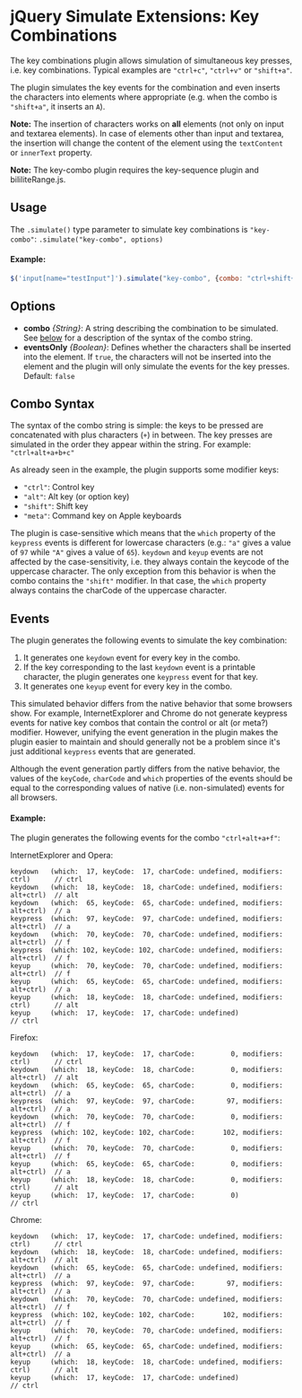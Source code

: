 jQuery Simulate Extensions: Key Combinations
============================================

The key combinations plugin allows simulation of simultaneous key presses, i.e. key combinations.
Typical examples are `"ctrl+c"`, `"ctrl+v"` or `"shift+a"`.

The plugin simulates the key events for the combination and even inserts the characters into elements
where appropriate (e.g. when the combo is `"shift+a"`, it inserts an `A`).

__Note:__ The insertion of characters works on **all** elements (not only on input and textarea elements).
In case of elements other than input and textarea, the insertion will change the content of the
element using the `textContent` or `innerText` property.

__Note:__ The key-combo plugin requires the key-sequence plugin and bililiteRange.js.

Usage
-----
The `.simulate()` type parameter to simulate key combinations is `"key-combo"`: `.simulate("key-combo", options)`

#### Example: ####
```javascript
$('input[name="testInput"]').simulate("key-combo", {combo: "ctrl+shift+a"});
```

Options
-------
* __combo__ _{String}_: A string describing the combination to be simulated. See [below](#combo-syntax)
	for a description of the syntax of the combo string.
* __eventsOnly__ _{Boolean}_: Defines whether the characters shall be inserted into the element. If `true`,
	the characters will not be inserted into the element and the plugin will only simulate the events
	for the key presses. Default: `false`

Combo Syntax
------------
The syntax of the combo string is simple: the keys to be pressed are concatenated with plus characters (`+`)
in between. The key presses are simulated in the order they appear within the string.
For example: `"ctrl+alt+a+b+c"`

As already seen in the example, the plugin supports some modifier keys:
- `"ctrl"`: Control key
- `"alt"`: Alt key (or option key)
- `"shift"`: Shift key
- `"meta"`: Command key on Apple keyboards

The plugin is case-sensitive which means that the `which` property of the `keypress` events is different
for lowercase characters (e.g.: `"a"` gives a value of `97` while `"A"` gives a value of `65`). `keydown`
and `keyup` events are not affected by the case-sensitivity, i.e. they always contain the keycode of
the uppercase character. The only exception from this behavior is when the combo contains the `"shift"`
modifier. In that case, the `which` property always contains the charCode of the uppercase character.

Events
------
The plugin generates the following events to simulate the key combination:

1. It generates one `keydown` event for every key in the combo.
2. If the key corresponding to the last `keydown` event is a printable character, the plugin generates
	one `keypress` event for that key.
3. It generates one `keyup` event for every key in the combo.

This simulated behavior differs from the native behavior that some browsers show. For example,
InternetExplorer and Chrome do not generate keypress events for native key combos that contain the
control or alt (or meta?) modifier. However, unifying the event generation in the plugin makes the
plugin easier to maintain and should generally not be a problem since it's just additional `keypress`
events that are generated.

Although the event generation partly differs from the native behavior, the values of the `keyCode`,
`charCode` and `which` properties of the events should be equal to the corresponding values of
native (i.e. non-simulated) events for all browsers.

#### Example: ####
The plugin generates the following events for the combo `"ctrl+alt+a+f"`:

InternetExplorer and Opera:
```
keydown   (which:  17, keyCode:  17, charCode: undefined, modifiers: ctrl)      // ctrl
keydown   (which:  18, keyCode:  18, charCode: undefined, modifiers: alt+ctrl)  // alt
keydown   (which:  65, keyCode:  65, charCode: undefined, modifiers: alt+ctrl)  // a
keypress  (which:  97, keyCode:  97, charCode: undefined, modifiers: alt+ctrl)  // a
keydown   (which:  70, keyCode:  70, charCode: undefined, modifiers: alt+ctrl)  // f
keypress  (which: 102, keyCode: 102, charCode: undefined, modifiers: alt+ctrl)  // f
keyup     (which:  70, keyCode:  70, charCode: undefined, modifiers: alt+ctrl)  // f
keyup     (which:  65, keyCode:  65, charCode: undefined, modifiers: alt+ctrl)  // a
keyup     (which:  18, keyCode:  18, charCode: undefined, modifiers: ctrl)      // alt
keyup     (which:  17, keyCode:  17, charCode: undefined)                       // ctrl
```

Firefox:
```
keydown   (which:  17, keyCode:  17, charCode:         0, modifiers: ctrl)      // ctrl
keydown   (which:  18, keyCode:  18, charCode:         0, modifiers: alt+ctrl)  // alt
keydown   (which:  65, keyCode:  65, charCode:         0, modifiers: alt+ctrl)  // a
keypress  (which:  97, keyCode:  97, charCode:        97, modifiers: alt+ctrl)  // a
keydown   (which:  70, keyCode:  70, charCode:         0, modifiers: alt+ctrl)  // f
keypress  (which: 102, keyCode: 102, charCode:       102, modifiers: alt+ctrl)  // f
keyup     (which:  70, keyCode:  70, charCode:         0, modifiers: alt+ctrl)  // f
keyup     (which:  65, keyCode:  65, charCode:         0, modifiers: alt+ctrl)  // a
keyup     (which:  18, keyCode:  18, charCode:         0, modifiers: ctrl)      // alt
keyup     (which:  17, keyCode:  17, charCode:         0)                       // ctrl
```

Chrome:
```
keydown   (which:  17, keyCode:  17, charCode: undefined, modifiers: ctrl)      // ctrl
keydown   (which:  18, keyCode:  18, charCode: undefined, modifiers: alt+ctrl)  // alt
keydown   (which:  65, keyCode:  65, charCode: undefined, modifiers: alt+ctrl)  // a
keypress  (which:  97, keyCode:  97, charCode:        97, modifiers: alt+ctrl)  // a
keydown   (which:  70, keyCode:  70, charCode: undefined, modifiers: alt+ctrl)  // f
keypress  (which: 102, keyCode: 102, charCode:       102, modifiers: alt+ctrl)  // f
keyup     (which:  70, keyCode:  70, charCode: undefined, modifiers: alt+ctrl)  // f
keyup     (which:  65, keyCode:  65, charCode: undefined, modifiers: alt+ctrl)  // a
keyup     (which:  18, keyCode:  18, charCode: undefined, modifiers: ctrl)      // alt
keyup     (which:  17, keyCode:  17, charCode: undefined)                       // ctrl
```